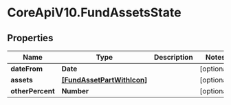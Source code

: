 # CoreApiV10.FundAssetsState

## Properties
Name | Type | Description | Notes
------------ | ------------- | ------------- | -------------
**dateFrom** | **Date** |  | [optional] 
**assets** | [**[FundAssetPartWithIcon]**](FundAssetPartWithIcon.md) |  | [optional] 
**otherPercent** | **Number** |  | [optional] 


